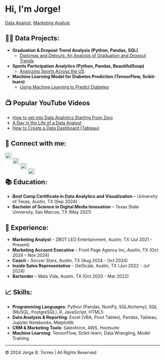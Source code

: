 # Hi, I'm Jorge! <br/>
<a href="https://github.com/jorgetorres">Data Analyst</a>, <a href="https://www.youtube.com/c/jorgetorres">Marketing Analyst</a>

## 👨‍💻 Data Projects:

- **Graduation & Dropout Trend Analysis (Python, Pandas, SQL)**  
  - [Diplomas and Detours: An Analysis of Graduation and Dropout Trends](https://github.com/jorgetorres/Graduation-Dropout-Analysis)
- **Sports Participation Analytics (Python, Pandas, BeautifulSoup)**  
  - [Analyzing Sports Across the US](https://github.com/jorgetorres/Sports-Participation-Analysis)
- **Machine Learning Model for Diabetes Prediction (TensorFlow, Scikit-learn)**  
  - [Using Machine Learning to Predict Diabetes](https://github.com/jorgetorres/Diabetes-Prediction-Model)

## 📺 Popular YouTube Videos

- [How to get into Data Analytics Starting From Zero](https://www.youtube.com/watch?v=a83ASGn_V_s)
- [A Day in the Life of a Data Analyst](https://www.youtube.com/watch?v=uHy3oM7NnoU)
- [How to Create a Data Dashboard (Tableau)](https://www.youtube.com/watch?v=N-L9hklSlNk)

## 🤳 Connect with me:

[<img align="left" alt="JorgeTorres | YouTube" width="22px" src="https://cdn.jsdelivr.net/npm/simple-icons@v3/icons/youtube.svg" />][youtube]  
[<img align="left" alt="JorgeTorres | Twitter" width="22px" src="https://cdn.jsdelivr.net/npm/simple-icons@v3/icons/twitter.svg" />][twitter]  
[<img align="left" alt="JorgeTorres | LinkedIn" width="22px" src="https://cdn.jsdelivr.net/npm/simple-icons@v3/icons/linkedin.svg" />][linkedin]  
[<img align="left" alt="JorgeTorres | Instagram" width="22px" src="https://cdn.jsdelivr.net/npm/simple-icons@v3/icons/instagram.svg" />][instagram]  

[twitter]: https://twitter.com/jorgetorres  
[youtube]: https://www.youtube.com/c/jorgetorres  
[instagram]: https://www.instagram.com/jorgetorres/  
[linkedin]: https://linkedin.com/in/jorge-b-torres-59785b163/

## 📚 Education:

- **Boot Camp Certificate in Data Analytics and Visualization** – University of Texas, Austin, TX (Sep 2024)
- **Bachelor of Science in Digital Media Innovation** – Texas State University, San Marcos, TX (May 2021)

## 💼 Experience:

- **Marketing Analyst** – ZBOT LED Entertainment, Austin, TX (Jul 2021 - Present)
- **Marketing Account Executive** – Front Page Agency Inc, Austin, TX (Oct 2024 – Nov 2024)
- **Coach** – Soccer Stars, Austin, TX (Aug 2024 - Oct 2024)
- **Inside Sales Representative** – GetScale, Austin, TX (Jun 2022 - Jul 2024)
- **Bartender** – Mala Vida, Austin, TX (Oct 2020 - Mar 2022)

## 📈 Skills:

- **Programming Languages**: Python (Pandas, NumPy, SQLAlchemy), SQL (MySQL, PostgreSQL), R, JavaScript, HTML5
- **Data Analysis & Reporting**: Excel (VBA, Pivot Tables), Pandas, Tableau, Jupyter Notebooks, Matplotlib
- **CRM & Marketing Tools**: Salesforce, AWS, Hootsuite
- **Machine Learning**: TensorFlow, Scikit-learn, Data Wrangling, Model Training

---

© 2024 Jorge B. Torres | All Rights Reserved
